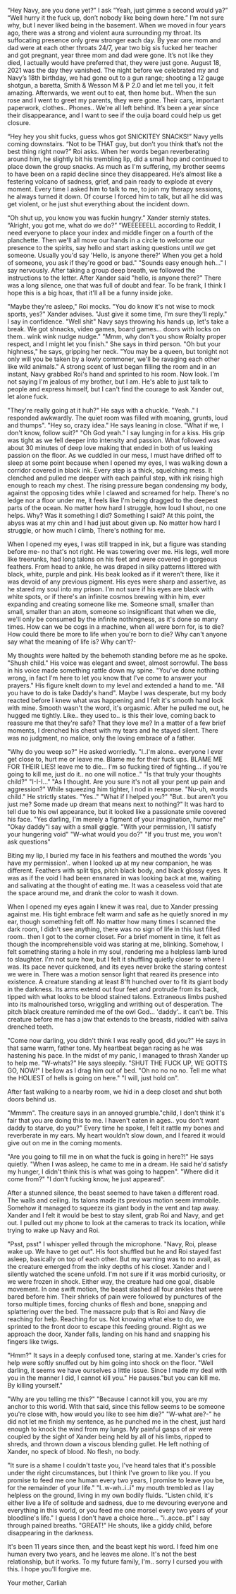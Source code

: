 “Hey Navy, are you done yet?” I ask
“Yeah, just gimme a second would ya?”
“Well hurry it the fuck up, don’t nobody like being down here.” I’m not sure why, but I never liked being in the basement. When we moved in four years ago, there was a strong and violent aura surrounding my throat. Its suffocating presence only grew stronger each day. By year one mom and dad were at each other throats 24/7, year two big sis fucked her teacher and got pregnant, year three mom and dad were gone. It’s not like they died, I actually would have preferred that, they were just gone. August 18, 2021 was the day they vanished. The night before we celebrated my and Navy’s 18th birthday, we had gone out to a gun range; shooting a 12 gauge shotgun, a baretta, Smith & Wesson M & P 2.0 and let me tell you, it felt amazing. Afterwards, we went out to eat, then home but.. When the sun rose and I went to greet my parents, they were gone. Their cars, important paperwork, clothes.. Phones.. We're all left behind. It’s been a year since their disappearance, and  I want to see if the ouija board could help us get closure. 

“Hey hey you shit fucks, guess whos got SNICKITEY SNACKS!” Navy yells coming downstairs.
“Not to be THAT guy, but don’t you think that’s not the best thing right now?” Roi asks. When her words began reverberating around him, he slightly bit his trembling lip, did a small hop and continued to place down the group snacks. As much as I'm suffering, my brother seems to have been on a rapid decline since they disappeared. He’s almost like a festering volcano of sadness, grief, and pain ready to explode at every moment. Every time I asked him to talk to me, to join my therapy sessions, he always turned it down. Of course I forced him to talk, but all he did was get violent, or he just shut everything about the incident down. 

“Oh shut up, you know you was fuckin hungry.” Xander sternly states.
“Alright, you got me, what do we do?”
“WEEEEEELL according to Reddit, I need everyone to place your index and middle finger on a fourth of the planchette. Then we'll all move our hands in a circle to welcome our presence to the spirits, say hello and start asking questions until we get someone. Usually you'd say 'Hello, is anyone there?' When you get a hold of someone, you ask if they're good or bad."
"Sounds easy enough heh…" I say nervously. After taking a group deep breath, we followed the instructions to the letter. After Xander said "hello, is anyone there?" There was a long silence, one that was full of doubt and fear. To be frank, I think I hope this is a big hoax, that it'll all be a funny inside joke. 

"Maybe they're asleep," Roi mocks. 
"You do know it's not wise to mock sports, yes?" Xander advises.
"Just give it some time, I'm sure they'll reply." I say in confidence. 
"Well shit" Navy says throwing his hands up, let's take a break. We got shnacks, video games, board games… doors with locks on them.. wink wink nudge nudge."
"Mmm, why don't you show Roialty proper respect, and I might let you finish." She says in third person. 
"Oh but your highness," he says, gripping her neck. "You may be a queen, but tonight not only will you be taken by a lowly commoner, we'll be ravaging each other like wild animals."  A strong scent of lust began filling the room and in an instant, Navy grabbed Roi's hand and sprinted to his room. Now look. I'm not saying I'm jealous of my brother, but I am. He's able to just talk to people and express himself, but I can't find the courage to ask Xander out, let alone fuck.

"They're really going at it huh?" He says with a chuckle. 
"Yeah.." I responded awkwardly. The quiet room was filled with moaning, grunts, loud and thumps". 
"Hey so, crazy idea." He says leaning in close. "What if we, I don't know, follow suit?" 
"Oh God yeah." I say lunging in for a kiss. His grip was tight as we fell deeper into intensity and passion. What followed was about 30 minutes of deep love making that ended in both of us leaking passion on the floor. As we cuddled in our mess, I must have  drifted off to sleep at some point because when I opened my eyes, I was walking down a corridor covered in black ink. Every step is a thick, squelching mess. It clenched and pulled me deeper with each painful step, with ink rising high enough to reach my chest. The rising pressure began condensing my body, against the opposing tides while I clawed and screamed for help. There's no ledge nor a floor under me, it feels like I'm being dragged to the deepest parts of the ocean. No matter how hard I struggle, how loud I shout, no one helps. Why? Was it something I did? Something I said? At this point, the abyss was at my chin and I had just about given up. No matter how hard I struggle, or how much I climb, There's nothing for me. 

When I opened my eyes, I was still trapped in ink, but a figure was standing before me- no that's not right. He was towering over me. His legs, well more like treerunks, had long talons on his feet and were covered in gorgeous feathers. From head to ankle, he was draped in silky patterns littered with black, white, purple and pink. His beak looked as if it weren't there, like it was devoid of any previous pigment. His eyes were sharp and assertive, as he stared my soul into my prison. I'm not sure if his eyes are black with white spots, or if there's an infinite cosmos brewing within him, ever expanding and creating someone like me. Someone small, smaller than small, smaller than an atom, someone so insignificant that when we die, we'll only be consumed by the infinite nothingness, as it's done so many times. How can we be cogs in a machine, when all were born for, is to die? How could there be more to life when you're born to die? Why can't anyone say what the meaning of life is? Why can't?-

My thoughts were halted by the behemoth standing before me as he spoke. 
"Shush child." His voice was elegant and sweet, almost sorrowful. The bass in his voice made something rattle down my spine. 
"You've done nothing wrong, in fact I'm here to let you know that I've come to answer your prayers." His figure knelt down to my level and extended a hand to me. "All you have to do is take Daddy's hand". Maybe I was desperate, but my body reacted before I knew what was happening and I felt it's smooth hand lock with mine. Smooth wasn't the word, it's orgasmic. After he pulled me out, he hugged me tightly. Like.. they used to.. is this their love, coming back to reassure me that they're safe? That they love me? In a matter of a few brief moments, I drenched his chest with my tears and he stayed silent. There was no judgment, no malice, only the loving embrace of a father. 

"Why do you weep so?" He asked worriedly. 
"I..I'm alone.. everyone I ever get close to, hurt me or leave me. Blame me for their fuck ups. BLAME ME FOR THEIR LIES! leave me to die… I'm so fucking tired of fighting… if you're going to kill me, just do it.. no one will notice.." 
"Is that truly your thoughts child?"
"I-I-I…"
"As I thought. Are you sure it's not all your pent up pain and aggression?" While squeezing him tighter, I nod in response. 
"Nu-uh, words child." He strictly states. 
"Yes.."
"What if I helped you?"
"But.. but aren't you just me? Some made up dream that means next to nothing?" It was hard to tell due to his owl appearance, but it looked like a passionate smile covered his face. 
"Yes darling, I'm merely a figment of your imagination, humor me"
"Okay daddy"I say with a small giggle. 
"With your permission, I'll satisfy your hungering void"
"W-what would you do?"
"If you trust me, you won't ask questions"

Biting my lip, I buried my face in his feathers and mouthed the words 'you have my permission'.. when I looked up at my new companion, he was different. Feathers with split tips, pitch black body, and black glossy eyes. It was as if the void I had been ensnared in was looking back at me, waiting and salivating at the thought of eating me. It was a ceaseless void that ate the space around me, and drank the color to wash it down. 

When I opened my eyes again I knew it was real, due to Xander pressing against me. His tight embrace felt warm and safe as he quietly snored in my ear, though something felt off. No matter how many times I scanned the dark room, I didn't see anything, there was no sign of life in this lust filled room.. then I got to the corner closet. For a brief moment in time, it felt as though the incomprehensible void was staring at me, blinking. Somehow, I felt something staring a hole in my soul, rendering me a helpless lamb lured to slaughter. I'm not sure how, but I felt it shuffling quietly closer to where I was. Its pace never quickened, and its eyes never broke the staring contest we were in. There was a motion sensor light that reared its presence into existence. A creature standing at least 8'ft hunched over to fit its giant body in the darkness. Its arms extend out four feet and protrude from its back, tipped with what looks to be blood stained talons. Extraneous limbs pushed into its malnourished torso, wriggling and writhing out of desperation. The pitch black creature reminded me of the owl God… 'daddy'.. it can't be. This creature before me has a jaw that extends to the breasts, riddled with saliva drenched teeth. 

"Come now darling, you didn't think I was really good, did you?" He says in that same warm, father tone. My heartbeat began racing as he was hastening his pace. In the midst of my panic, I managed to thrash Xander up to help me.
"W-whats?" He says sleepily.
"SHUT THE FUCK UP, WE GOTTS GO, NOW!" I bellow as I drag him out of bed. 
"Oh no no no no. Tell me what the HOLIEST of hells is going on here." 
"I will, just hold on".

After fast walking to a nearby room, we hid in a deep closet and shut both doors behind us. 

"Mmmm". The creature says in an annoyed grumble."child, I don't think it's fair that you are doing this to me. I haven't eaten in ages.. you don't want daddy to starve, do you?" 
Every time he spoke, I felt it rattle my bones and reverberate in my ears. My heart wouldn't slow down, and I feared it would give out on me in the coming moments. 

"Are you going to fill me in on what the fuck is going in here?!" He says quietly. 
"When I was asleep, he came to me in a dream. He said he'd satisfy my hunger, I didn't think this is what was going to happen".
"Where did it come from?"
"I don't fucking know, he just appeared".

After a stunned silence, the beast seemed to have taken a different road. The walls and ceiling. Its talons made its previous motion seem immobile. Somehow it managed to squeeze its giant body in the vent and tap away. Xander and I felt it would be best to stay silent, grab Roi and Navy, and get out. I pulled out my phone to look at the cameras to track its location, while trying to wake up Navy and Roi. 

"Psst, psst" I whisper yelled through the microphone. "Navy, Roi, please wake up. We have to get out". His foot shuffled but he and Roi stayed fast asleep, basically on top of each other. But my warning was to no avail, as the creature emerged from the inky depths of his closet. Xander and I silently watched the scene unfold. I'm not sure if it was morbid curiosity, or we were frozen in shock. Either way, the creature had one goal, disable movement. In one swift motion, the beast slashed all four ankles that were bared before him. Their shrieks of pain were followed by punctures of the torso multiple times, forcing chunks of flesh and bone, snapping and splattering over the bed. The massacre pulp that is Roi and Navy die reaching for help. Reaching for us. Not knowing what else to do, we sprinted to the front door to escape this feeding ground. Right as we approach the door, Xander falls, landing on his hand and snapping his fingers like twigs. 

"Hmm?" It says in a deeply confused tone, staring at me. Xander's cries for help were softly snuffed out by him going into shock on the floor. "Well darling, it seems we have ourselves a little issue. Since I made my deal with you in the manner I did, I cannot kill you." He pauses."but you can kill me. By killing yourself." 

"Why are you telling me this?" 
"Because I cannot kill you, you are my anchor to this world. With that said, since this fellow seems to be someone you're close with, how would you like to see him die?"
"W-what are?-" he did not let me finish my sentence, as he punched me in the chest, just hard enough to knock the wind from my lungs. My painful gasps of air were coupled by the sight of Xander being held by all of his limbs, ripped to shreds, and thrown down a viscous blending gullet. He left nothing of Xander, no speck of blood. No flesh, no body. 

"It sure is a shame I couldn't taste you, I've heard tales that it's possible under the right circumstances, but I think I've grown to like you. If you promise to feed me one human every two years, I promise to leave you be, for the remainder of your life."
"I..w-wh..i..i" my mouth trembled as I lay helpless on the ground, living in my own bodily fluids. 
"Listen child, it's either live a life of solitude and sadness, due to me devouring everyone and everything in this world, or you feed me one morsel every two years of your bloodline's life." 
I guess I don't have a choice here… "i..acce..pt" I say through pained breaths.
"GREAT!" He shouts, like a giddy child, before disappearing in the darkness. 

It's been 11 years since then, and the beast kept his word. I feed him one human every two years, and he leaves me alone. It's not the best relationship, but it works. To my future family, I'm.. sorry I cursed you with this. I hope you'll forgive me. 

Your mother,
Carliah